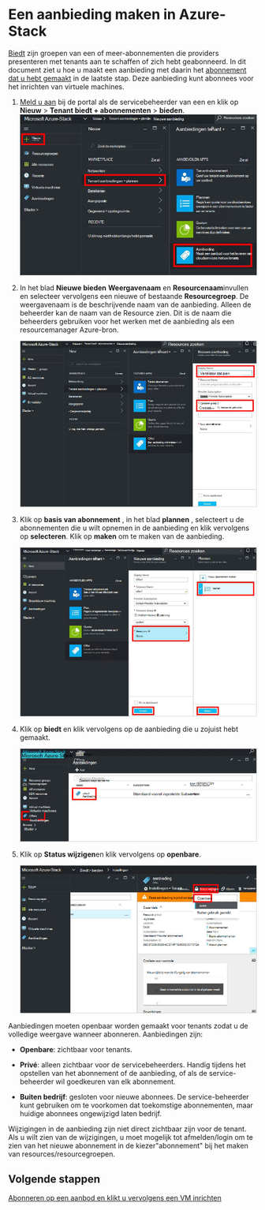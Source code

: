 <properties
    pageTitle="Een aanbieding maken in de stapel Azure | Microsoft Azure"
    description="Informatie over het maken van een aanbod voor uw tenants Azure gestapelde als servicebeheerder van een."
    services="azure-stack"
    documentationCenter=""
    authors="ErikjeMS"
    manager="byronr"
    editor=""/>

<tags
    ms.service="azure-stack"
    ms.workload="na"
    ms.tgt_pltfrm="na"
    ms.devlang="na"
    ms.topic="get-started-article"
    ms.date="09/26/2016"
    ms.author="erikje"/>

# <a name="create-an-offer-in-azure-stack"></a>Een aanbieding maken in Azure-Stack

[Biedt](azure-stack-key-features.md#services-plans-offers-and-subscriptions) zijn groepen van een of meer-abonnementen die providers presenteren met tenants aan te schaffen of zich hebt geabonneerd. In dit document ziet u hoe u maakt een aanbieding met daarin het [abonnement dat u hebt gemaakt](azure-stack-create-plan.md) in de laatste stap. Deze aanbieding kunt abonnees voor het inrichten van virtuele machines.

1.  [Meld u aan](azure-stack-connect-azure-stack.md#log-in-as-a-service-administrator) bij de portal als de servicebeheerder van een en klik op **Nieuw** > **Tenant biedt + abonnementen** > **bieden**.
    ![](media/azure-stack-create-offer/image01.png)

2.  In het blad **Nieuwe bieden** **Weergavenaam** en **Resourcenaam**invullen en selecteer vervolgens een nieuwe of bestaande **Resourcegroep**. De weergavenaam is de beschrijvende naam van de aanbieding. Alleen de beheerder kan de naam van de Resource zien. Dit is de naam die beheerders gebruiken voor het werken met de aanbieding als een resourcemanager Azure-bron.

    ![](media/azure-stack-create-offer/image01a.png)

3.  Klik op **basis van abonnement** , in het blad **plannen** , selecteert u de abonnementen die u wilt opnemen in de aanbieding en klik vervolgens op **selecteren**. Klik op **maken** om te maken van de aanbieding.

    ![](media/azure-stack-create-offer/image02.png)
    
4. Klik op **biedt** en klik vervolgens op de aanbieding die u zojuist hebt gemaakt.

    ![](media/azure-stack-create-offer/image03.png)


5.  Klik op **Status wijzigen**en klik vervolgens op **openbare**.
  
    ![](media/azure-stack-create-offer/image04.png)

Aanbiedingen moeten openbaar worden gemaakt voor tenants zodat u de volledige weergave wanneer abonneren. Aanbiedingen zijn:

- **Openbare**: zichtbaar voor tenants.

- **Privé**: alleen zichtbaar voor de servicebeheerders. Handig tijdens het opstellen van het abonnement of de aanbieding, of als de service-beheerder wil goedkeuren van elk abonnement.

- **Buiten bedrijf**: gesloten voor nieuwe abonnees. De service-beheerder kunt gebruiken om te voorkomen dat toekomstige abonnementen, maar huidige abonnees ongewijzigd laten bedrijf.

Wijzigingen in de aanbieding zijn niet direct zichtbaar zijn voor de tenant. Als u wilt zien van de wijzigingen, u moet mogelijk tot afmelden/login om te zien van het nieuwe abonnement in de kiezer"abonnement" bij het maken van resources/resourcegroepen.

## <a name="next-steps"></a>Volgende stappen

[Abonneren op een aanbod en klikt u vervolgens een VM inrichten](azure-stack-subscribe-plan-provision-vm.md)
